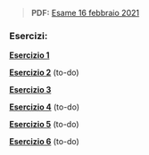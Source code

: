 
> **PDF:** [Esame 16 febbraio 2021](/Primo%20Anno/Progettazione%20di%20Sistemi%20Digitali/Esami/2021/2021-02-16-MZ.pdf)

### Esercizi:
[**Esercizio 1**](../../../../../../issues/64) 

[**Esercizio 2**](METTI-LINK-QUI) (to-do)

[**Esercizio 3**](../../../../../../issues/59) 

[**Esercizio 4**](METTI-LINK-QUI) (to-do)

[**Esercizio 5**](METTI-LINK-QUI) (to-do)

[**Esercizio 6**](METTI-LINK-QUI) (to-do)
